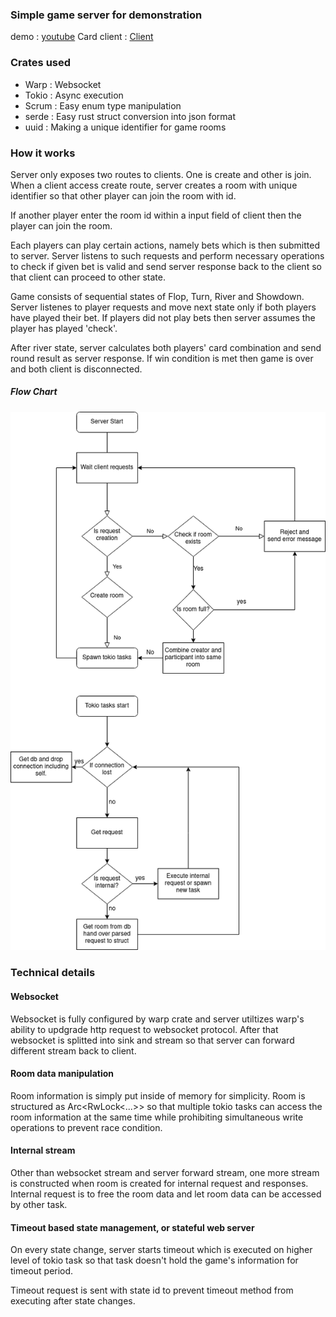 ### Simple game server for demonstration

demo : [youtube](https://youtu.be/eTygwHH1sW4)
Card client : [Client](https://github.com/simhyeon/cardclient)

### Crates used

- Warp  : Websocket
- Tokio : Async execution
- Scrum : Easy enum type manipulation
- serde : Easy rust struct conversion into json format
- uuid  : Making a unique identifier for game rooms

### How it works

Server only exposes two routes to clients. One is create and other is join. When a client access create route, server creates a room with unique identifier so that other player can join the room with id.

If another player enter the room id within a input field of client then the player can join the room.

Each players can play certain actions, namely bets which is then submitted to server. Server listens to such requests and perform necessary operations to check if given bet is valid and send server response back to the client so that client can proceed to other state.

Game consists of sequential states of Flop, Turn, River and Showdown. Server listenes to player requests and move next state only if both players have played their bet. If players did not play bets then server assumes the player has played 'check'.

After river state, server calculates both players' card combination and send round result as server response. If win condition is met then game is over and both client is disconnected.

##### Flow Chart

![Basics](./img/server_flow.png)

### Technical details

#### Websocket

Websocket is fully configured by warp crate and server utiltizes warp's ability to updgrade http request to websocket protocol. After that websocket is splitted into sink and stream so that server can forward different stream back to client.

#### Room data manipulation

Room information is simply put inside of memory for simplicity. Room is structured as Arc<RwLock<...>> so that multiple tokio tasks can access the room information at the same time while prohibiting simultaneous write operations to prevent race condition.

#### Internal stream

Other than websocket stream and server forward stream, one more stream is constructed when room is created for internal request and responses. Internal request is to free the room data and let room data can be accessed by other task.

#### Timeout based state management, or stateful web server

On every state change, server starts timeout which is executed on higher level of tokio task so that task doesn't hold the game's information for timeout period.

Timeout request is sent with state id to prevent timeout method from executing after state changes.


